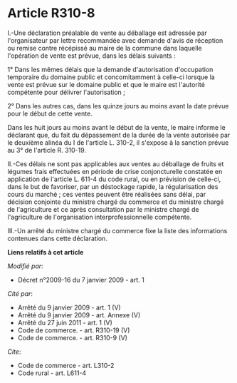 # Article R310-8

I.-Une déclaration préalable de vente au déballage est adressée par l'organisateur par lettre recommandée avec demande d'avis
de réception ou remise contre récépissé au maire de la commune dans laquelle l'opération de vente est prévue, dans les délais
suivants : 

1° Dans les mêmes délais que la demande d'autorisation d'occupation temporaire du domaine public et concomitamment à celle-ci
lorsque la vente est prévue sur le domaine public et que le maire est l'autorité compétente pour délivrer l'autorisation ; 

2° Dans les autres cas, dans les quinze jours au moins avant la date prévue pour le début de cette vente. 

Dans les huit jours au moins avant le début de la vente, le maire informe le déclarant que, du fait du dépassement de la
durée de la vente autorisée par le deuxième alinéa du I de l'article L. 310-2, il s'expose à la sanction prévue au 3° de
l'article R. 310-19. 

II.-Ces délais ne sont pas applicables aux ventes au déballage de fruits et légumes frais effectuées en période de crise
conjoncturelle constatée en application de l'article L. 611-4 du code rural, ou en prévision de celle-ci, dans le but de
favoriser, par un déstockage rapide, la régularisation des cours du marché ; ces ventes peuvent être réalisées sans délai,
par décision conjointe du ministre chargé du commerce et du ministre chargé de l'agriculture et ce après consultation par le
ministre chargé de l'agriculture de l'organisation interprofessionnelle compétente. 

III.-Un arrêté du ministre chargé du commerce fixe la liste des informations contenues dans cette déclaration.

**Liens relatifs à cet article**

_Modifié par_:

  - Décret n°2009-16 du 7 janvier 2009 - art. 1

_Cité par_:

  - Arrêté du 9 janvier 2009 - art. 1 (V)
  - Arrêté du 9 janvier 2009 - art. Annexe (V)
  - Arrêté du 27 juin 2011 - art. 1 (V)
  - Code de commerce. - art. R310-19 (V)
  - Code de commerce. - art. R310-9 (V)

_Cite_:

  - Code de commerce - art. L310-2
  - Code rural - art. L611-4
